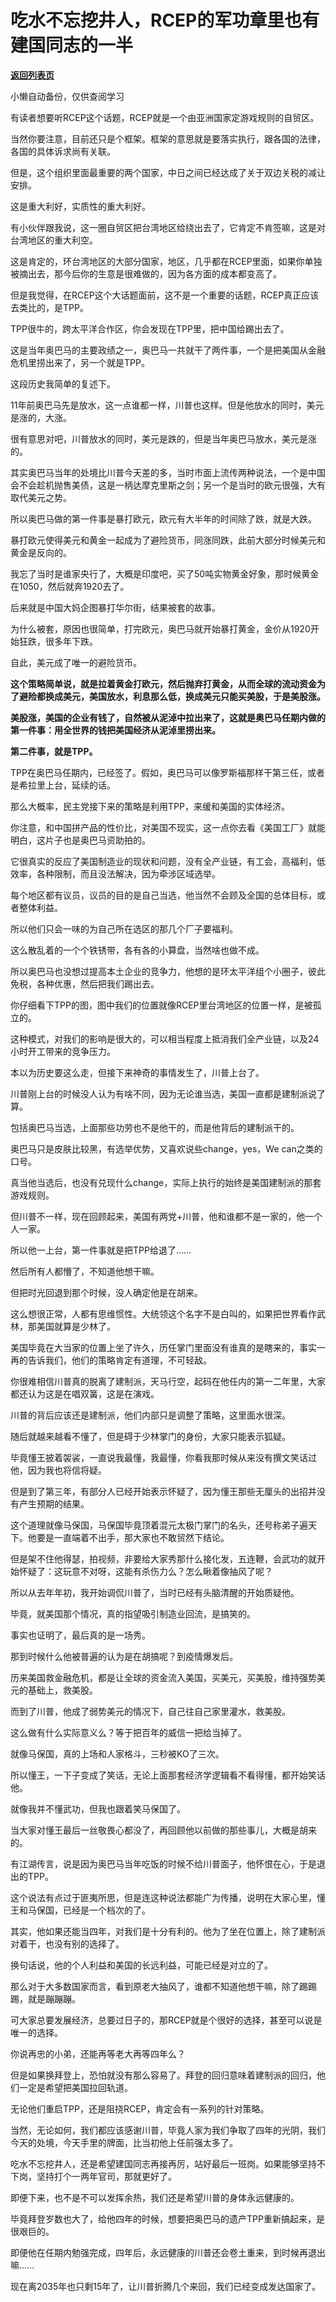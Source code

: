 # 吃水不忘挖井人，RCEP的军功章里也有建国同志的一半

[**返回列表页**](/gzh/记忆承载)

小懒自动备份，仅供查阅学习

有读者想要听RCEP这个话题，RCEP就是一个由亚洲国家定游戏规则的自贸区。

  

当然你要注意，目前还只是个框架。框架的意思就是要落实执行，跟各国的法律，各国的具体诉求尚有关联。

  

但是，这个组织里面最重要的两个国家，中日之间已经达成了关于双边关税的减让安排。

  

这是重大利好，实质性的重大利好。

  

有小伙伴跟我说，这一圈自贸区把台湾地区给绕出去了，它肯定不肯签嘛，这是对台湾地区的重大利空。

  

这是肯定的，环台湾地区的大部分国家，地区，几乎都在RCEP里面，如果你单独被摘出去，那今后你的生意是很难做的，因为各方面的成本都变高了。

  

但是我觉得，在RCEP这个大话题面前，这不是一个重要的话题，RCEP真正应该去类比的，是TPP。

  

TPP很牛的，跨太平洋合作区，你会发现在TPP里，把中国给踢出去了。

  

这是当年奥巴马的主要政绩之一，奥巴马一共就干了两件事，一个是把美国从金融危机里捞出来了，另一个就是TPP。

  

这段历史我简单的复述下。

  

11年前奥巴马先是放水，这一点谁都一样，川普也这样。但是他放水的同时，美元是涨的，大涨。

  

很有意思对吧，川普放水的同时，美元是跌的，但是当年奥巴马放水，美元是涨的。

  

其实奥巴马当年的处境比川普今天差的多，当时市面上流传两种说法，一个是中国会不会趁机抛售美债，这是一柄达摩克里斯之剑；另一个是当时的欧元很强，大有取代美元之势。

  

所以奥巴马做的第一件事是暴打欧元，欧元有大半年的时间除了跌，就是大跌。

  

暴打欧元使得美元和黄金一起成为了避险货币，同涨同跌，此前大部分时候美元和黄金是反向的。

  

我忘了当时是谁家央行了，大概是印度吧，买了50吨实物黄金好象，那时候黄金在1050，然后就奔1920去了。

  

后来就是中国大妈企图暴打华尔街，结果被套的故事。

  

为什么被套，原因也很简单，打完欧元，奥巴马就开始暴打黄金，金价从1920开始狂跌，很多年下跌。

  

自此，美元成了唯一的避险货币。

  

 **这个策略简单说，就是拉着黄金打欧元，然后抛弃打黄金，从而全球的流动资金为了避险都换成美元，美国放水，利息那么低，换成美元只能买美股，于是美股涨。**

  

 **美股涨，美国的企业有钱了，自然被从泥淖中拉出来了，这就是奥巴马任期内做的第一件事：用全世界的钱把美国经济从泥淖里捞出来。**  

  

 **第二件事，就是TPP。**

  

TPP在奥巴马任期内，已经签了。假如，奥巴马可以像罗斯福那样干第三任，或者是希拉里上台，延续的话。

  

那么大概率，民主党接下来的策略是利用TPP，来缓和美国的实体经济。

  

你注意，和中国拼产品的性价比，对美国不现实，这一点你去看《美国工厂》就能明白，这片子也是奥巴马资助拍的。

  

它很真实的反应了美国制造业的现状和问题，没有全产业链，有工会，高福利，低效率，各种限制，而且没法解决，因为牵涉区域选举。

  

每个地区都有议员，议员的目的是自己当选，他当然不会顾及全国的总体目标，或者整体利益。

  

所以他们只会一味的为自己所在选区的那几个厂子要福利。

  

这么散乱着的一个个铁锈带，各有各的小算盘，当然啥也做不成。

  

所以奥巴马也没想过提高本土企业的竞争力，他想的是环太平洋组个小圈子，彼此免税，各种优惠，然后把我们踢出去。

  

你仔细看下TPP的图，图中我们的位置就像RCEP里台湾地区的位置一样，是被孤立的。

  

这种模式，对我们的影响是很大的，可以相当程度上抵消我们全产业链，以及24小时开工带来的竞争压力。

  

本以为历史要这么走，但接下来神奇的事情发生了，川普上台了。

  

川普刚上台的时候没人认为有啥不同，因为无论谁当选，美国一直都是建制派说了算。

  

包括奥巴马当选，上面那些功劳也不是他干的，而是他背后的建制派干的。

  

奥巴马只是皮肤比较黑，有选举优势，又喜欢说些change，yes，We can之类的口号。

  

真当他当选后，也没有兑现什么change，实际上执行的始终是美国建制派的那套游戏规则。

  

但川普不一样，现在回顾起来，美国有两党+川普，他和谁都不是一家的，他一个人一家。

  

所以他一上台，第一件事就是把TPP给退了......

  

然后所有人都懵了，不知道他想干嘛。

  

但把时光回退到那个时候，没人确定他是在胡来。

  

这么想很正常，人都有思维惯性。大统领这个名字不是白叫的，如果把世界看作武林，那美国就算是少林了。

  

美国毕竟在大当家的位置上坐了许久，历任掌门里面没有谁真的是瞎来的，事实一再的告诉我们，他们的策略肯定有道理，不可轻敌。

  

你很难相信川普真的脱离了建制派，天马行空，起码在他任内的第一二年里，大家都还认为这是在唱双簧，这是在演戏。

  

川普的背后应该还是建制派，他们内部只是调整了策略，这里面水很深。

  

随后就越来越看不懂了，但是碍于少林掌门的身份，大家只能表示狐疑。

  

毕竟懂王披着袈裟，一直说我最懂，我最懂，你看我那时候从来没有撰文笑话过他，因为我也将信将疑。

  

但是到了第三年，有部分人已经开始表示怀疑了，因为懂王那些无厘头的出招并没有产生预期的结果。

  

这个道理就像马保国，马保国毕竟顶着混元太极门掌门的名头，还号称弟子遍天下。他要是一直端着不出手，那大家也不敢贸然下结论。

  

但是架不住他得瑟，拍视频，非要给大家秀那什么接化发，五连鞭，会武功的就开始怀疑了：这玩意不对呀，这能有杀伤力么？怎么瞅着像抽风了呢？

  

所以从去年年初，我开始调侃川普了，当时已经有头脑清醒的开始质疑他。

  

毕竟，就美国那个情况，真的指望吸引制造业回流，是搞笑的。

  

事实也证明了，最后真的是一场秀。

  

那到时候什么他被普遍的认为是在胡搞呢？到疫情爆发后。

  

历来美国救金融危机，都是让全球的资金流入美国，买美元，买美股，维持强势美元的基础上，救美股。

  

而到了川普，他成了弱势美元的情况下，自己往自己家里灌水，救美股。

  

这么做有什么实际意义么？等于把百年的威信一把给当掉了。

  

就像马保国，真的上场和人家格斗，三秒被KO了三次。

  

所以懂王，一下子变成了笑话，无论上面那套经济学逻辑看不看得懂，都开始笑话他。

  

就像我并不懂武功，但我也跟着笑马保国了。

  

当大家对懂王最后一丝敬畏心都没了，再回顾他以前做的那些事儿，大概是胡来的。

  

有江湖传言，说是因为奥巴马当年吃饭的时候不给川普面子，他怀恨在心，于是退出的TPP。

  

这个说法有点过于匪夷所思，但是连这种说法都能广为传播，说明在大家心里，懂王和马保国，已经是一个档次的了。

  

其实，他如果还能当四年，对我们是十分有利的。他为了坐在位置上，除了建制派对着干，也没有别的选择了。

  

换句话说，他的个人利益和美国的长远利益，可能已经是对立的了。

  

那么对于大多数国家而言，看到原老大抽风了，谁都不知道他想干嘛，除了踢踢踢，就是蹦蹦蹦。

  

可大家总要发展经济，总要过日子的，那RCEP就是个很好的选择，甚至可以说是唯一的选择。

  

你说再忠的小弟，还能再等老大再等四年么？

  

但是如果换拜登上，恐怕就没有那么容易了。拜登的回归意味着建制派的回归，他们一定是希望把美国拉回轨道。

  

无论他们重启TPP，还是阻挠RCEP，肯定会有一系列的针对策略。

  

当然，无论如何，我们都应该感谢川普，毕竟人家为我们争取了四年的光阴，我们今天的处境，今天手里的牌面，比当初他上任前强太多了。

  

吃水不忘挖井人，还是希望建国同志再接再厉，站好最后一班岗。如果能够坚持不下岗，坚持打个一两年官司，那就更好了。

  

即便下来，也不是不可以发挥余热，我们还是希望川普的身体永远健康的。

  

毕竟拜登岁数也大了，给他四年的时候，想要把奥巴马的遗产TPP重新搞起来，是很艰巨的。

  

即便他在任期内勉强完成，四年后，永远健康的川普还会卷土重来，到时候再退出嘛......

  

现在离2035年也只剩15年了，让川普折腾几个来回，我们已经变成发达国家了。

